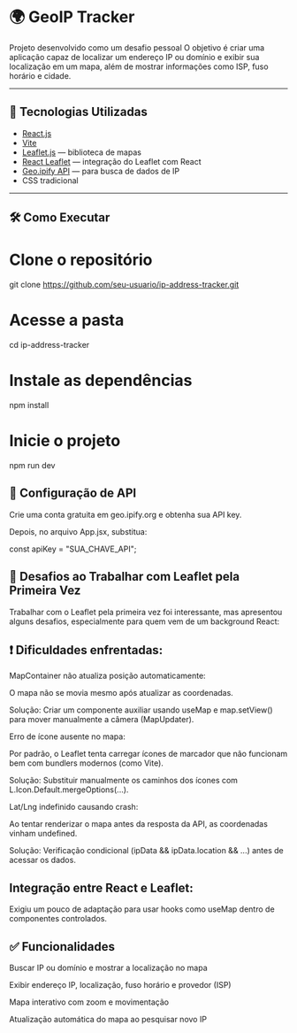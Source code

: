 # 🌍 GeoIP Tracker

Projeto desenvolvido como um desafio pessoal O objetivo é criar uma aplicação capaz de localizar um endereço IP ou domínio e exibir sua localização em um mapa, além de mostrar informações como ISP, fuso horário e cidade.

---

## 🚀 Tecnologias Utilizadas

- [React.js](https://reactjs.org/)
- [Vite](https://vitejs.dev/)
- [Leaflet.js](https://leafletjs.com/) — biblioteca de mapas
- [React Leaflet](https://react-leaflet.js.org/) — integração do Leaflet com React
- [Geo.ipify API](https://geo.ipify.org/) — para busca de dados de IP
- CSS tradicional 

---

## 🛠️ Como Executar


# Clone o repositório
git clone https://github.com/seu-usuario/ip-address-tracker.git

# Acesse a pasta
cd ip-address-tracker

# Instale as dependências
npm install

# Inicie o projeto
npm run dev


## 🔑 Configuração de API
Crie uma conta gratuita em geo.ipify.org e obtenha sua API key.

Depois, no arquivo App.jsx, substitua:

 const apiKey = "SUA_CHAVE_API";

## 🧩 Desafios ao Trabalhar com Leaflet pela Primeira Vez
Trabalhar com o Leaflet pela primeira vez foi interessante, mas apresentou alguns desafios, especialmente para quem vem de um background React:

## ❗ Dificuldades enfrentadas:
MapContainer não atualiza posição automaticamente:

O mapa não se movia mesmo após atualizar as coordenadas.

Solução: Criar um componente auxiliar usando useMap e map.setView() para mover manualmente a câmera (MapUpdater).

Erro de ícone ausente no mapa:

Por padrão, o Leaflet tenta carregar ícones de marcador que não funcionam bem com bundlers modernos (como Vite).

Solução: Substituir manualmente os caminhos dos ícones com L.Icon.Default.mergeOptions(...).

Lat/Lng indefinido causando crash:

Ao tentar renderizar o mapa antes da resposta da API, as coordenadas vinham undefined.

Solução: Verificação condicional (ipData && ipData.location && ...) antes de acessar os dados.


## Integração entre React e Leaflet:

Exigiu um pouco de adaptação para usar hooks como useMap dentro de componentes controlados.

## ✅ Funcionalidades
Buscar IP ou domínio e mostrar a localização no mapa

Exibir endereço IP, localização, fuso horário e provedor (ISP)

Mapa interativo com zoom e movimentação

Atualização automática do mapa ao pesquisar novo IP

